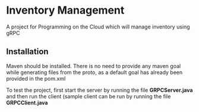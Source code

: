# Inventory Management

A project for Programming on the Cloud which will manage inventory using gRPC

## Installation

Maven should be installed. There is no need to provide any maven goal while generating files from the proto, as a default goal has already been provided in the pom.xml

To test the project, first start the server by running the file **GRPCServer.java** and then run the client (sample client can be run by running the file **GRPCClient.java**